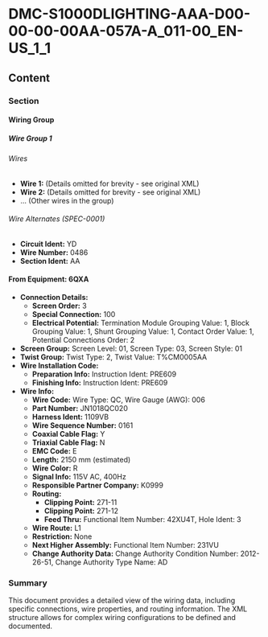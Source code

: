 # DMC-S1000DLIGHTING-AAA-D00-00-00-00AA-057A-A_011-00_EN-US_1_1

## Content

### Section

#### Wiring Group

##### Wire Group 1

###### Wires

*   **Wire 1:** (Details omitted for brevity - see original XML)
*   **Wire 2:** (Details omitted for brevity - see original XML)
*   ... (Other wires in the group)

###### Wire Alternates (SPEC-0001)

*   **Circuit Ident:** YD
*   **Wire Number:** 0486
*   **Section Ident:** AA

#### From Equipment: 6QXA

*   **Connection Details:**
    *   **Screen Order:** 3
    *   **Special Connection:** 100
    *   **Electrical Potential:** Termination Module Grouping Value: 1, Block Grouping Value: 1, Shunt Grouping Value: 1, Contact Order Value: 1, Potential Connections Order: 2
*   **Screen Group:** Screen Level: 01, Screen Type: 03, Screen Style: 01
*   **Twist Group:** Twist Type: 2, Twist Value: T%CM0005AA
*   **Wire Installation Code:**
    *   **Preparation Info:** Instruction Ident: PRE609
    *   **Finishing Info:** Instruction Ident: PRE609
*   **Wire Info:**
    *   **Wire Code:** Wire Type: QC, Wire Gauge (AWG): 006
    *   **Part Number:** JN1018QC020
    *   **Harness Ident:** 1109VB
    *   **Wire Sequence Number:** 0161
    *   **Coaxial Cable Flag:** Y
    *   **Triaxial Cable Flag:** N
    *   **EMC Code:** E
    *   **Length:** 2150 mm (estimated)
    *   **Wire Color:** R
    *   **Signal Info:** 115V AC, 400Hz
    *   **Responsible Partner Company:** K0999
    *   **Routing:**
        *   **Clipping Point:** 271-11
        *   **Clipping Point:** 271-12
        *   **Feed Thru:** Functional Item Number: 42XU4T, Hole Ident: 3
    *   **Wire Route:** L1
    *   **Restriction:** None
    *   **Next Higher Assembly:** Functional Item Number: 231VU
    *   **Change Authority Data:** Change Authority Condition Number: 2012-26-51, Change Authority Type Name: AD

### Summary

This document provides a detailed view of the wiring data, including specific connections, wire properties, and routing information. The XML structure allows for complex wiring configurations to be defined and documented.